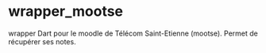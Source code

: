 # wrapper_mootse
wrapper Dart pour le moodle de Télécom Saint-Etienne (mootse). Permet de récupérer ses notes.
